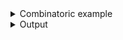 <details><summary>Combinatoric example</summary>

```no_run
#[derive(Debug, Clone)]
pub struct Options {
    release: bool,
    binary: String,
}

pub fn options() -> OptionParser<Options> {
    let release = short('r')
        .long("release")
        .help("Perform actions in release mode")
        .switch();

    let binary = short('b')
        .long("binary")
        .help("Use this binary")
        .argument("BIN");

    construct!(Options { release, binary })
        .to_options()
        .with_usage(|u| {
            let mut doc = Doc::default();
            doc.emphasis("Usage: ");
            doc.literal("my_program");
            doc.text(" ");
            doc.doc(&u);
            doc
        })
}
```

</details>
<details><summary>Output</summary>

`with_usage` lets you to place some custom text around generated usage line


<div class='bpaf-doc'>
$ app --help<br>
<p><b>Usage: </b><tt><b>my_program</b></tt> [<tt><b>-r</b></tt>] <tt><b>-b</b></tt>=<tt><i>BIN</i></tt></p><p><div>
<b>Available options:</b></div><dl><dt><tt><b>-r</b></tt>, <tt><b>--release</b></tt></dt>
<dd>Perform actions in release mode</dd>
<dt><tt><b>-b</b></tt>, <tt><b>--binary</b></tt>=<tt><i>BIN</i></tt></dt>
<dd>Use this binary</dd>
<dt><tt><b>-h</b></tt>, <tt><b>--help</b></tt></dt>
<dd>Prints help information</dd>
</dl>
</p>
<style>
div.bpaf-doc {
    padding: 14px;
    background-color:var(--code-block-background-color);
    font-family: "Source Code Pro", monospace;
    margin-bottom: 0.75em;
}
div.bpaf-doc dt { margin-left: 1em; }
div.bpaf-doc dd { margin-left: 3em; }
div.bpaf-doc dl { margin-top: 0; padding-left: 1em; }
div.bpaf-doc  { padding-left: 1em; }
</style>
</div>


It doesn't alter parser's behavior otherwise


<div class='bpaf-doc'>
$ app <br>
<b>Error:</b> expected <tt><b>--binary</b></tt>=<tt><i>BIN</i></tt>, pass <tt><b>--help</b></tt> for usage information
<style>
div.bpaf-doc {
    padding: 14px;
    background-color:var(--code-block-background-color);
    font-family: "Source Code Pro", monospace;
    margin-bottom: 0.75em;
}
div.bpaf-doc dt { margin-left: 1em; }
div.bpaf-doc dd { margin-left: 3em; }
div.bpaf-doc dl { margin-top: 0; padding-left: 1em; }
div.bpaf-doc  { padding-left: 1em; }
</style>
</div>


<div class='bpaf-doc'>
$ app -r --binary test<br>
Options { release: true, binary: "test" }
</div>

</details>